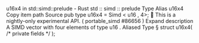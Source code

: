 u16x4 in std::simd::prelude - Rust
std
::
simd
::
prelude
Type Alias
u16x4
Copy item path
Source
pub type u16x4 =
Simd
<
u16
, 4>;
🔬
This is a nightly-only experimental API. (
portable_simd
#86656
)
Expand description
A SIMD vector with four elements of type
u16
.
Aliased Type
§
struct u16x4(
/* private fields */
);
